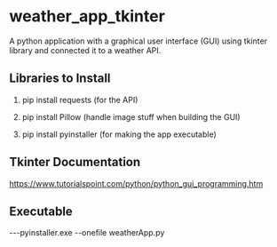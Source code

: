 # weather_app_tkinter

A python application with a graphical user interface (GUI) using tkinter library and connected it to a weather API.

## Libraries to Install

1. pip install requests (for the API)

2. pip install Pillow (handle image stuff when building the GUI)

3. pip install pyinstaller (for making the app executable)

## Tkinter Documentation

<https://www.tutorialspoint.com/python/python_gui_programming.htm>

## Executable

---pyinstaller.exe --onefile weatherApp.py
